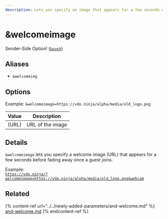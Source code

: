 ```yaml
---
description: Lets you specify an image that appears for a few seconds once a guest joins
---
```


# \&welcomeimage

Sender-Side Option! ([`&push`](../../source-settings/push.md))

## Aliases

* `&welcomeimg`

## Options

Example: `&welcomeimage=https://vdo.ninja/alpha/media/old_logo.png`

| Value | Description      |
| ----- | ---------------- |
| (URL) | URL of the image |

## Details

`&welcomeimage` lets you specify a welcome image (URL) that appears for a few seconds before fading away once a guest joins.

Example:\
[`https://vdo.ninja/?welcomeimage=https://vdo.ninja/alpha/media/old_logo.png&webcam`](https://vdo.ninja/?welcomeimage=https://vdo.ninja/alpha/media/old\_logo.png\&webcam)

## Related

{% content-ref url="../../newly-added-parameters/and-welcome.md" %}
[and-welcome.md](../../newly-added-parameters/and-welcome.md)
{% endcontent-ref %}
